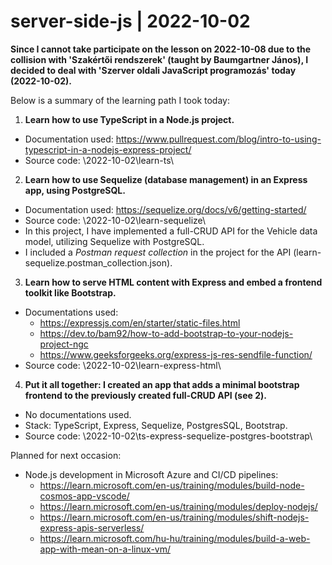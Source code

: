 # server-side-js | 2022-10-02

**Since I cannot take participate on the lesson on 2022-10-08 due to the collision with 'Szakértői rendszerek' (taught by Baumgartner János), I decided to deal with 'Szerver oldali JavaScript programozás' today (2022-10-02).**

Below is a summary of the learning path I took today:

1. **Learn how to use TypeScript in a Node.js project.**
- Documentation used: https://www.pullrequest.com/blog/intro-to-using-typescript-in-a-nodejs-express-project/
- Source code: \2022-10-02\learn-ts\

2. **Learn how to use Sequelize (database management) in an Express app, using PostgreSQL.**
- Documentation used: https://sequelize.org/docs/v6/getting-started/
- Source code: \2022-10-02\learn-sequelize\
- In this project, I have implemented a full-CRUD API for the Vehicle data model, utilizing Sequelize with PostgreSQL.
- I included a *Postman request collection* in the project for the API (learn-sequelize.postman_collection.json).

3. **Learn how to serve HTML content with Express and embed a frontend toolkit like Bootstrap.**
- Documentations used:
    - https://expressjs.com/en/starter/static-files.html
    - https://dev.to/bam92/how-to-add-bootstrap-to-your-nodejs-project-ngc
    - https://www.geeksforgeeks.org/express-js-res-sendfile-function/
- Source code: \2022-10-02\learn-express-html\

4. **Put it all together: I created an app that adds a minimal bootstrap frontend to the previously created full-CRUD API (see 2).**
- No documentations used.
- Stack: TypeScript, Express, Sequelize, PostgresSQL, Bootstrap.
- Source code: \2022-10-02\ts-express-sequelize-postgres-bootstrap\

Planned for next occasion:
- Node.js development in Microsoft Azure and CI/CD pipelines:
    - https://learn.microsoft.com/en-us/training/modules/build-node-cosmos-app-vscode/
    - https://learn.microsoft.com/en-us/training/modules/deploy-nodejs/
    - https://learn.microsoft.com/en-us/training/modules/shift-nodejs-express-apis-serverless/
    - https://learn.microsoft.com/hu-hu/training/modules/build-a-web-app-with-mean-on-a-linux-vm/
